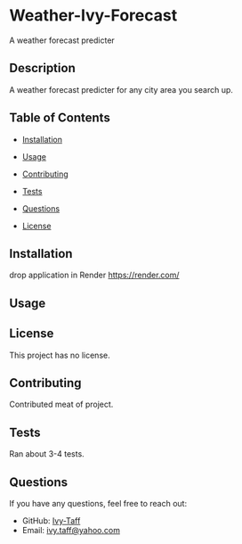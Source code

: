 # Weather-Ivy-Forecast
A weather forecast predicter 

## Description
A weather forecast predicter for any city area you search up.

## Table of Contents
- [Installation](#installation)
- [Usage](#usage)
- [Contributing](#contributing)
- [Tests](#tests)
- [Questions](#questions)

- [License](#license)


## Installation
drop application in Render https://render.com/

## Usage


## License

This project has no license.

## Contributing
Contributed meat of project.

## Tests
Ran about 3-4 tests.

## Questions
If you have any questions, feel free to reach out:
- GitHub: [Ivy-Taff](https://github.com/Ivy-Taff)
- Email: ivy.taff@yahoo.com
